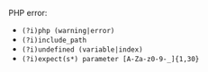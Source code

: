 PHP error:
  - `(?i)php (warning|error)`
  - `(?i)include_path`
  - `(?i)undefined (variable|index)`
  - `(?i)expect(s*) parameter [A-Za-z0-9-_]{1,30}`
